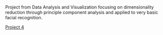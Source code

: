 Project from Data Analysis and Visualization focusing on dimensionality reduction through principle component analysis and applied to very basic facial recognition.

[Project 4](https://cs.colby.edu/courses/S22/cs251/projects/p4pca/p4pca251.html)
